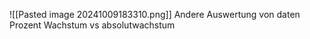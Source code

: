![[Pasted image 20241009183310.png]]
Andere Auswertung von daten Prozent Wachstum vs absolutwachstum
